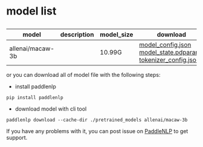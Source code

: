 #  model list

##  

| model  | description | model_size  | download         |
| --- | --- | --- | --- |
|allenai/macaw-3b|  | 10.99G | [model_config.json](https://bj.bcebos.com/paddlenlp/models/community/allenai/macaw-3b/model_config.json)<br>[model_state.pdparams](https://bj.bcebos.com/paddlenlp/models/community/allenai/macaw-3b/model_state.pdparams)<br>[tokenizer_config.json](https://bj.bcebos.com/paddlenlp/models/community/allenai/macaw-3b/tokenizer_config.json) |

or you can download all of model file with the following steps:

* install paddlenlp

```shell
pip install paddlenlp
```

* download model with cli tool

```shell
paddlenlp download --cache-dir ./pretrained_models allenai/macaw-3b
```

If you have any problems with it, you can post issue on [PaddleNLP](https://github.com/PaddlePaddle/PaddleNLP) to get support.
